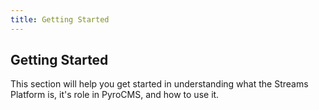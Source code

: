 ```yaml
---
title: Getting Started
---
```


## Getting Started[](#getting-started)

This section will help you get started in understanding what the Streams Platform is, it's role in PyroCMS, and how to use it.

